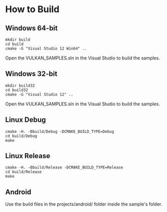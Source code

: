# How to Build

## Windows 64-bit

```
mkdir build
cd build
cmake -G "Visual Studio 12 Win64" ..
```

Open the VULKAN_SAMPLES.sln in the Visual Studio to build the samples.

## Windows 32-bit

```
mkdir build32
cd build32
cmake -G "Visual Studio 12" ..
```

Open the VULKAN_SAMPLES.sln in the Visual Studio to build the samples.

## Linux Debug

```
cmake -H. -Bbuild/Debug -DCMAKE_BUILD_TYPE=Debug
cd build/Debug
make
```

## Linux Release

```
cmake -H. -Bbuild/Release -DCMAKE_BUILD_TYPE=Release
cd build/Release
make
```

## Android

Use the build files in the projects/android/ folder inside the sample's folder.
